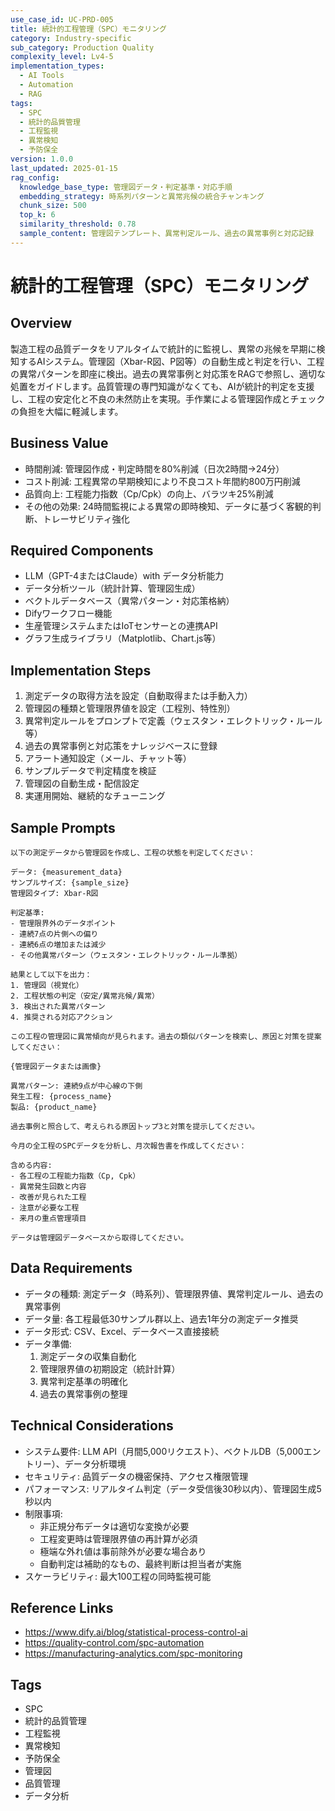 ```yaml
---
use_case_id: UC-PRD-005
title: 統計的工程管理（SPC）モニタリング
category: Industry-specific
sub_category: Production Quality
complexity_level: Lv4-5
implementation_types:
  - AI Tools
  - Automation
  - RAG
tags:
  - SPC
  - 統計的品質管理
  - 工程監視
  - 異常検知
  - 予防保全
version: 1.0.0
last_updated: 2025-01-15
rag_config:
  knowledge_base_type: 管理図データ・判定基準・対応手順
  embedding_strategy: 時系列パターンと異常兆候の統合チャンキング
  chunk_size: 500
  top_k: 6
  similarity_threshold: 0.78
  sample_content: 管理図テンプレート、異常判定ルール、過去の異常事例と対応記録
---
```


# 統計的工程管理（SPC）モニタリング

## Overview

製造工程の品質データをリアルタイムで統計的に監視し、異常の兆候を早期に検知するAIシステム。管理図（Xbar-R図、P図等）の自動生成と判定を行い、工程の異常パターンを即座に検出。過去の異常事例と対応策をRAGで参照し、適切な処置をガイドします。品質管理の専門知識がなくても、AIが統計的判定を支援し、工程の安定化と不良の未然防止を実現。手作業による管理図作成とチェックの負担を大幅に軽減します。

## Business Value

- 時間削減: 管理図作成・判定時間を80%削減（日次2時間→24分）
- コスト削減: 工程異常の早期検知により不良コスト年間約800万円削減
- 品質向上: 工程能力指数（Cp/Cpk）の向上、バラツキ25%削減
- その他の効果: 24時間監視による異常の即時検知、データに基づく客観的判断、トレーサビリティ強化

## Required Components

- LLM（GPT-4またはClaude）with データ分析能力
- データ分析ツール（統計計算、管理図生成）
- ベクトルデータベース（異常パターン・対応策格納）
- Difyワークフロー機能
- 生産管理システムまたはIoTセンサーとの連携API
- グラフ生成ライブラリ（Matplotlib、Chart.js等）

## Implementation Steps

1. 測定データの取得方法を設定（自動取得または手動入力）
2. 管理図の種類と管理限界値を設定（工程別、特性別）
3. 異常判定ルールをプロンプトで定義（ウェスタン・エレクトリック・ルール等）
4. 過去の異常事例と対応策をナレッジベースに登録
5. アラート通知設定（メール、チャット等）
6. サンプルデータで判定精度を検証
7. 管理図の自動生成・配信設定
8. 実運用開始、継続的なチューニング

## Sample Prompts

```
以下の測定データから管理図を作成し、工程の状態を判定してください：

データ: {measurement_data}
サンプルサイズ: {sample_size}
管理図タイプ: Xbar-R図

判定基準:
- 管理限界外のデータポイント
- 連続7点の片側への偏り
- 連続6点の増加または減少
- その他異常パターン（ウェスタン・エレクトリック・ルール準拠）

結果として以下を出力：
1. 管理図（視覚化）
2. 工程状態の判定（安定/異常兆候/異常）
3. 検出された異常パターン
4. 推奨される対応アクション
```

```
この工程の管理図に異常傾向が見られます。過去の類似パターンを検索し、原因と対策を提案してください：

{管理図データまたは画像}

異常パターン: 連続9点が中心線の下側
発生工程: {process_name}
製品: {product_name}

過去事例と照合して、考えられる原因トップ3と対策を提示してください。
```

```
今月の全工程のSPCデータを分析し、月次報告書を作成してください：

含める内容:
- 各工程の工程能力指数（Cp, Cpk）
- 異常発生回数と内容
- 改善が見られた工程
- 注意が必要な工程
- 来月の重点管理項目

データは管理図データベースから取得してください。
```

## Data Requirements

- データの種類: 測定データ（時系列）、管理限界値、異常判定ルール、過去の異常事例
- データ量: 各工程最低30サンプル群以上、過去1年分の測定データ推奨
- データ形式: CSV、Excel、データベース直接接続
- データ準備:
  1. 測定データの収集自動化
  2. 管理限界値の初期設定（統計計算）
  3. 異常判定基準の明確化
  4. 過去の異常事例の整理

## Technical Considerations

- システム要件: LLM API（月間5,000リクエスト）、ベクトルDB（5,000エントリー）、データ分析環境
- セキュリティ: 品質データの機密保持、アクセス権限管理
- パフォーマンス: リアルタイム判定（データ受信後30秒以内）、管理図生成5秒以内
- 制限事項:
  - 非正規分布データは適切な変換が必要
  - 工程変更時は管理限界値の再計算が必須
  - 極端な外れ値は事前除外が必要な場合あり
  - 自動判定は補助的なもの、最終判断は担当者が実施
- スケーラビリティ: 最大100工程の同時監視可能

## Reference Links

- https://www.dify.ai/blog/statistical-process-control-ai
- https://quality-control.com/spc-automation
- https://manufacturing-analytics.com/spc-monitoring

## Tags

- SPC
- 統計的品質管理
- 工程監視
- 異常検知
- 予防保全
- 管理図
- 品質管理
- データ分析
